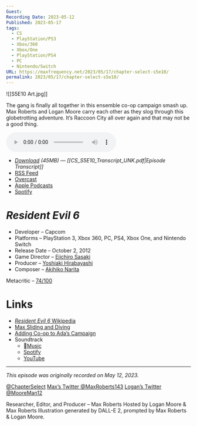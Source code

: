 ```yaml
---
Guest: 
Recording Date: 2023-05-12
Published: 2023-05-17
tags:
  - CS
  - PlayStation/PS3
  - Xbox/360
  - Xbox/One
  - PlayStation/PS4
  - PC
  - Nintendo/Switch
URL: https://maxfrequency.net/2023/05/17/chapter-select-s5e10/
permalink: 2023/05/17/chapter-select-s5e10/
---
```

![[S5E10 Art.jpg]]

The gang is finally all together in this ensemble co-op campaign smash up. Max Roberts and Logan Moore carry each other as they slog through this globetrotting adventure. It’s Raccoon City all over again and that may not be a good thing.

<audio controls>
  <source src="https://traffic.libsyn.com/chapterselectpod/CS_S5E10_Final.mp3">
</audio>

- *[Download](https://traffic.libsyn.com/chapterselectpod/CS_S5E10_Final.mp3) (45MB)  — [[CS_S5E10_Transcript_UNK.pdf|Episode Transcript]]*
- [RSS Feed](https://chapterselectpod.libsyn.com/rss)
- [Overcast](https://overcast.fm/itunes1568777352/chapter-select)
- [Apple Podcasts](https://podcasts.apple.com/us/podcast/chapter-select/id1568777352)
- [Spotify](https://open.spotify.com/show/4f1TLZXbwtSX7uHROe9KlS)
# *Resident Evil 6*

- Developer – Capcom
- Platforms – PlayStation 3, Xbox 360, PC, PS4, Xbox One, and Nintendo Switch
- Release Date – October 2, 2012
- Game Director – [Eiichiro Sasaki](https://www.mobygames.com/person/61444/eiichiro-sasaki/)
- Producer – [Yoshiaki Hirabayashi](https://www.mobygames.com/person/107495/yoshiaki-hirabayashi/)
- Composer – [Akihiko Narita](https://en.wikipedia.org/wiki/Akihiko_Narita)

Metacritic – [74/100](https://www.metacritic.com/game/playstation-3/resident-evil-6)
# Links

- [*Resident Evil 6* Wikipedia](https://en.wikipedia.org/wiki/Resident_Evil_6)
- [Max Sliding and Diving](https://youtu.be/FBS0-HYx7gU)
- [Adding Co-op to Ada’s Campaign](https://news.capcomusa.com/brelston/blog/2012/10/10/free-re6-dlc-inbound-plus-some-clarification)
- Soundtrack
	- [Music](https://music.apple.com/us/album/バイオハザード6-オリジナル-サウンドトラック/573462438)
	- [Spotify](https://open.spotify.com/album/3IPeBis8A0IMFZFXuW0CGi)
	- [YouTube](https://youtube.com/playlist?list=PL90-FQWC0So1wqho2RfbqJC4IVUFIJyVS)

---
*This episode was originally recorded on May 12, 2023.*

[@ChapterSelect](https://www.twitter.com/chapterselect)
[Max’s Twitter @MaxRoberts143](https://www.twitter.com/maxroberts143)
[Logan’s Twitter @MooreMan12](https://www.twitter.com/mooreman12)

Researcher, Editor, and Producer – Max Roberts
Hosted by Logan Moore & Max Roberts
Illustration generated by DALL-E 2, prompted by Max Roberts & Logan Moore.